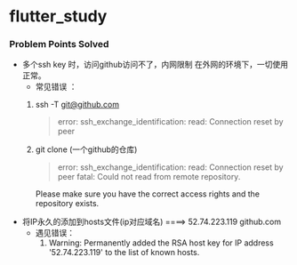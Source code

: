 # flutter_study

### Problem Points Solved
 - 多个ssh key 时，访问github访问不了，内网限制 在外网的环境下，一切使用正常。
   - 常见错误 ：
    1. ssh -T git@github.com
	    > error: ssh_exchange_identification: read: Connection reset by peer
    2. git clone (一个github的仓库)
	    > error:
	      ssh_exchange_identification: read: Connection reset by peer
	      fatal: Could not read from remote repository.

	      Please make sure you have the correct access rights
	      and the repository exists.
 - 将IP永久的添加到hosts文件(ip对应域名) ====> 52.74.223.119 github.com
    - 遇见错误：
      1. Warning: Permanently added the RSA host key for IP address '52.74.223.119' to the list of known hosts.